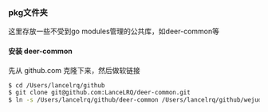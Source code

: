 ### pkg文件夹

这里存放一些不受到go modules管理的公共库，如deer-common等

#### 安装 deer-common
先从 github.com 克隆下来，然后做软链接
```bash
$ cd /Users/lancelrq/github
$ git clone git@github.com:LanceLRQ/deer-common.git
$ ln -s /Users/lancelrq/github/deer-common /Users/lancelrq/github/wejudge-polygon/pkg
```